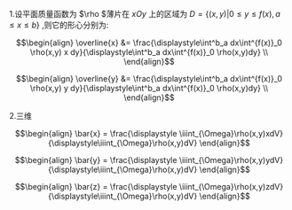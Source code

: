 1.设平面质量函数为 $\rho $薄片在 $xOy$ 上的区域为 $D = \left\{(x,y)|0\leq y \leq f(x) , a\leq x \leq b \right\}$ ,则它的形心分别为:

$$\begin{align}
    \overline{x} &= \frac{\displaystyle\int^b_a dx\int^{f(x)}_0 \rho(x,y) x dy}{\displaystyle\int^b_a dx\int^{f(x)}_0 \rho(x,y)dy} \\
\end{align}$$



$$\begin{align}
    \overline{y} &= \frac{\displaystyle\int^b_a dx\int^{f(x)}_0 \rho(x,y) y dy}{\displaystyle\int^b_a dx\int^{f(x)}_0 \rho(x,y)dy} \\
\end{align}$$


2.三维

$$\begin{align}
    \bar{x} = \frac{\displaystyle \iiint_{\Omega}\rho(x,y)xdV}{\displaystyle\iiint_{\Omega}\rho(x,y)dV}
\end{align}$$


$$\begin{align}
    \bar{y} = \frac{\displaystyle \iiint_{\Omega}\rho(x,y)ydV}{\displaystyle\iiint_{\Omega}\rho(x,y)dV}
\end{align}$$


$$\begin{align}
    \bar{z} = \frac{\displaystyle \iiint_{\Omega}\rho(x,y)zdV}{\displaystyle\iiint_{\Omega}\rho(x,y)dV}
\end{align}$$